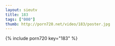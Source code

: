 ```yaml
--- 
layout: sieutv
title: 183
tags: ["000"]
thumb: http://porn720.net/video/183/poster.jpg
---
```

{% include porn720 key="183" %} 
